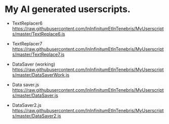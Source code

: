 # My AI generated userscripts.

* TextReplacer6
https://raw.githubusercontent.com/InInfinitumEtInTenebris/MyUserscripts/master/TextReplace6.js

* TextReplacer7
https://raw.githubusercontent.com/InInfinitumEtInTenebris/MyUserscripts/master/TextReplace7.js

* DataSaver (working)
https://raw.githubusercontent.com/InInfinitumEtInTenebris/MyUserscripts/master/DataSaverWork.js

* Data saver.js
https://raw.githubusercontent.com/InInfinitumEtInTenebris/MyUserscripts/master/DataSaver.js

* DataSaver2.js
https://raw.githubusercontent.com/InInfinitumEtInTenebris/MyUserscripts/master/DataSaver2.js

